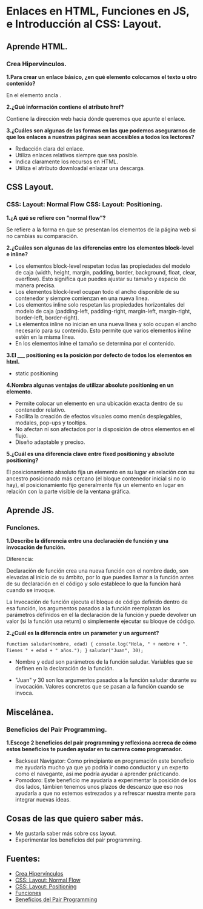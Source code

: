 # Enlaces en HTML, Funciones en JS, e Introducción al CSS: Layout.

## Aprende HTML.

### Crea Hipervínculos.

**1.Para crear un enlace básico, ¿en qué elemento colocamos el texto u otro contenido?**

En el elemento ancla <a>.

**2.¿Qué información contiene el atributo href?**

Contiene la dirección web hacia dónde queremos que apunte el enlace.


**3.¿Cuáles son algunas de las formas en las que podemos asegurarnos de que los enlaces a nuestras páginas sean accesibles a todos los lectores?**

+ Redacción clara del enlace.
+ Utiliza enlaces relativos siempre que sea posible.
+ Indica claramente los recursos en HTML.
+ Utiliza el atributo downloadal enlazar una descarga.


## CSS Layout.

### CSS: Layout: Normal Flow CSS: Layout: Positioning.

**1.¿A qué se refiere con “normal flow”?**

Se refiere a la forma en que se presentan los elementos de la página web si no cambias su comparación.


**2.¿Cuáles son algunas de las diferencias entre los elementos block-level e inline?**

+ Los elementos block-level respetan todas las propiedades del modelo de caja (width, height, margin, padding, border, background, float, clear, overflow). Esto significa que puedes ajustar su tamaño y espacio de manera precisa.
+ Los elementos block-level ocupan todo el ancho disponible de su contenedor y siempre comienzan en una nueva línea.
+ Los elementos inline solo respetan las propiedades horizontales del modelo de caja (padding-left, padding-right, margin-left, margin-right, border-left, border-right).
+ Ls elementos inline no inician en una nueva línea y solo ocupan el ancho necesario para su contenido. Esto permite que varios elementos inline estén en la misma línea.
+ En los elementos inlne el tamaño se determina por el contenido.

**3.El ___ positioning es la posición por defecto de todos los elementos en html.**

+ static positioning

**4.Nombra algunas ventajas de utilizar absolute positioning en un elemento.**

+ Permite colocar un elemento en una ubicación exacta dentro de su contenedor relativo.
+ Facilita la creación de efectos visuales como menús desplegables, modales, pop-ups y tooltips.
+ No afectan ni son afectados por la disposición de otros elementos en el flujo.
+ Diseño adaptable y preciso.
  
**5.¿Cuál es una diferencia clave entre fixed positioning y absolute positioning?**

El posicionamiento absoluto fija un elemento en su lugar en relación con su ancestro posicionado más cercano (el bloque contenedor inicial si no lo hay), el posicionamiento fijo generalmente fija un elemento en lugar en relación con la parte visible de la ventana gráfica. 

## Aprende  JS.

### Funciones.

**1.Describe la diferencia entre una declaración de función y una invocación de función.**

Diferencia:

Declaración de función crea una nueva función con el nombre dado, son elevadas al inicio de su ámbito, por lo que puedes llamar a la función antes de su declaración en el código y solo establece lo que la función hará cuando se invoque.

La Invocación de función ejecuta el bloque de código definido dentro de esa función, los argumentos pasados a la función reemplazan los parámetros definidos en el la declaración de la función y puede devolver un valor (si la función usa return) o simplemente ejecutar su bloque de código.

**2.¿Cuál es la diferencia entre un parameter y un argument?**

`function saludar(nombre, edad) {
    console.log("Hola, " + nombre + ". Tienes " + edad + " años.");
}`
`saludar("Juan", 30);`

+ Nombre y edad son parámetros de la función saludar. Variables que se definen en la declaración de la función.

+ "Juan" y 30 son los argumentos pasados a la función saludar durante su invocación. Valores concretos que se pasan a la función cuando se invoca.


## Miscelánea.

### Beneficios del Pair Programming.

**1.Escoge 2 beneficios del pair programming y reflexiona acereca de cómo estos beneficios te pueden ayudar en tu carrera como programador.**

+ Backseat Navigator: Como principiante en programación este beneficio me ayudaría mucho ya que yo podría ir como conductor y un experto como el navegante, asi me podría ayudar a aprender prácticando.
+ Pomodoro: Este beneficio me ayudaría a experimentar la posición de los dos lados, támbien tenemos unos plazos de descanzo que eso nos ayudaría a que no estemos estrezados y a refrescar nuestra mente para integrar nuevas ideas.

## Cosas de las que quiero saber más.

+ Me gustaría saber más sobre css layout.
+ Experimentar los beneficios del pair programming.

## Fuentes:
+ [Crea Hipervínculos](https://developer.mozilla.org/es/docs/Learn/HTML/Introduction_to_HTML/Creating_hyperlinks)
+ [CSS: Layout: Normal Flow](https://developer.mozilla.org/es/docs/Learn/CSS/CSS_layout/Normal_Flow)
+ [CSS: Layout: Positioning](https://developer.mozilla.org/es/docs/Learn/CSS/CSS_layout/Positioning)
+ [Funciones](https://imoralescs.gitbooks.io/javascript/content/funciones.html)
+ [Beneficios del Pair Programming](https://apiumacademy.com/es/beneficios-pair-programming/)

